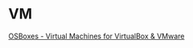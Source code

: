 # VM

[OSBoxes - Virtual Machines for VirtualBox & VMware](https://www.osboxes.org/)

[](https://www.vbox.me/)